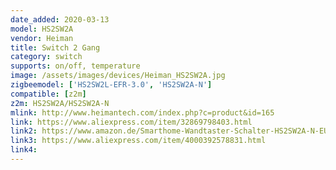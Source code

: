 ```yaml
---
date_added: 2020-03-13
model: HS2SW2A
vendor: Heiman
title: Switch 2 Gang
category: switch
supports: on/off, temperature
image: /assets/images/devices/Heiman_HS2SW2A.jpg
zigbeemodel: ['HS2SW2L-EFR-3.0', 'HS2SW2A-N']
compatible: [z2m]
z2m: HS2SW2A/HS2SW2A-N
mlink: http://www.heimantech.com/index.php?c=product&id=165
link: https://www.aliexpress.com/item/32869798403.html
link2: https://www.amazon.de/Smarthome-Wandtaster-Schalter-HS2SW2A-N-EU-kompatibel/dp/B0793P9D1D
link3: https://www.aliexpress.com/item/4000392578831.html
link4: 
---
```

